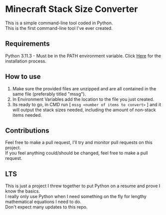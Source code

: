 # Minecraft Stack Size Converter

This is a simple command-line tool coded in Python.  
This is the first command-line tool I've ever created.

## Requirements

Python 3.11.3 - Must be in the PATH environment variable.
Click [Here](https://gist.github.com/nex3/c395b2f8fd4b02068be37c961301caa7) for the installation process.

## How to use

1. Make sure the provided files are unzipped and are all contained in the same file (preferably titled "mssg").
2. In Environment Variables add the location to the file you just created.
3. Its ready to go, in CMD run [ `mssg <number of items to convert>` ] and it will output the stack sizes needed, including the amount of non-stack items needed.

## Contributions

Feel free to make a pull request, I'll try and monitor pull requests on this project.  
If you feel anything could/should be changed, feel free to make a pull request.

## LTS

This is just a project I threw together to put Python on a resume and prove I know the basics.  
I really only use Python when I need something on the fly for lengthy mathematical equations I need to do.  
Don't expect many updates to this repo.  

